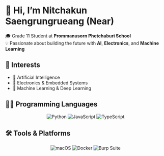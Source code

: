 # 👋 Hi, I’m Nitchakun Saengrungrueang (Near)

🎓 Grade 11 Student at **Prommanusorn Phetchaburi School**  
💡 Passionate about building the future with **AI**, **Electronics**, and **Machine Learning**

## 🚀 Interests
- 🤖 Artificial Intelligence  
- 📡 Electronics & Embedded Systems  
- 🧠 Machine Learning & Deep Learning  

## 🧑‍💻 Programming Languages

<div align="center">
  
![Python](https://img.shields.io/badge/python-3670A0?style=for-the-badge&logo=python&logoColor=ffdd54)
![JavaScript](https://img.shields.io/badge/JavaScript-F7DF1E?style=for-the-badge&logo=javascript&logoColor=black)
![TypeScript](https://img.shields.io/badge/TypeScript-3178C6?style=for-the-badge&logo=typescript&logoColor=white)

</div>

## 🛠 Tools & Platforms

<div align="center">

![macOS](https://img.shields.io/badge/macOS-000000?style=for-the-badge&logo=apple&logoColor=white)
![Docker](https://img.shields.io/badge/docker-%230db7ed.svg?style=for-the-badge&logo=docker&logoColor=white)
![Burp Suite](https://img.shields.io/badge/Burp%20Suite-ff6600?style=for-the-badge&logo=burpsuite&logoColor=white)

</div>
